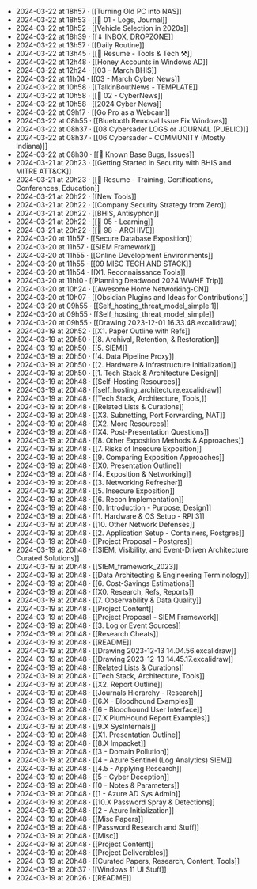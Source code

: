 - 2024-03-22 at 18h57 · [[Turning Old PC into NAS]]
- 2024-03-22 at 18h53 · [[📁 01 - Logs, Journal]]
- 2024-03-22 at 18h52 · [[Vehicle Selection in 2020s]]
- 2024-03-22 at 18h39 · [[⬇ INBOX, DROPZONE]]
- 2024-03-22 at 13h57 · [[Daily Routine]]
- 2024-03-22 at 13h45 · [[📄 Resume - Tools & Tech ⚒️]]
- 2024-03-22 at 12h48 · [[Honey Accounts in Windows AD]]
- 2024-03-22 at 12h24 · [[03 - March BHIS]]
- 2024-03-22 at 11h04 · [[03 - March Cyber News]]
- 2024-03-22 at 10h58 · [[TalkinBoutNews - TEMPLATE]]
- 2024-03-22 at 10h58 · [[📁 02 - CyberNews]]
- 2024-03-22 at 10h58 · [[2024 Cyber News]]
- 2024-03-22 at 09h17 · [[Go Pro as a Webcam]]
- 2024-03-22 at 08h55 · [[Bluetooth Removal Issue Fix Windows]]
- 2024-03-22 at 08h37 · [[08 Cybersader LOGS or JOURNAL (PUBLIC)]]
- 2024-03-22 at 08h37 · [[06 Cybersader - COMMUNITY (Mostly Indiana)]]
- 2024-03-22 at 08h30 · [[🐛 Known Base Bugs, Issues]]
- 2024-03-21 at 20h23 · [[Getting Started in Security with BHIS and MITRE ATT&CK]]
- 2024-03-21 at 20h23 · [[📄 Resume - Training, Certifications, Conferences, Education]]
- 2024-03-21 at 20h22 · [[New Tools]]
- 2024-03-21 at 20h22 · [[Company Security Strategy from Zero]]
- 2024-03-21 at 20h22 · [[BHIS, Antisyphon]]
- 2024-03-21 at 20h22 · [[📁 05 - Learning]]
- 2024-03-21 at 20h22 · [[📁 98 - ARCHIVE]]
- 2024-03-20 at 11h57 · [[Secure Database Exposition]]
- 2024-03-20 at 11h57 · [[SIEM Framework]]
- 2024-03-20 at 11h55 · [[Online Development Environments]]
- 2024-03-20 at 11h55 · [[09 MISC TECH AND STACK]]
- 2024-03-20 at 11h54 · [[X1. Reconnaissance Tools]]
- 2024-03-20 at 11h10 · [[Planning Deadwood 2024 WWHF Trip]]
- 2024-03-20 at 10h24 · [[Awesome Home Networking-CN]]
- 2024-03-20 at 10h07 · [[Obsidian Plugins and Ideas for Contributions]]
- 2024-03-20 at 09h55 · [[Self_hosting_threat_model_simple 1]]
- 2024-03-20 at 09h55 · [[Self_hosting_threat_model_simple]]
- 2024-03-20 at 09h55 · [[Drawing 2023-12-01 16.33.48.excalidraw]]
- 2024-03-19 at 20h52 · [[X1. Paper Outline with Refs]]
- 2024-03-19 at 20h50 · [[8. Archival, Retention, & Restoration]]
- 2024-03-19 at 20h50 · [[5. SIEM]]
- 2024-03-19 at 20h50 · [[4. Data Pipeline Proxy]]
- 2024-03-19 at 20h50 · [[2. Hardware & Infrastructure Initialization]]
- 2024-03-19 at 20h50 · [[1. Tech Stack & Architecture Design]]
- 2024-03-19 at 20h48 · [[Self-Hosting Resources]]
- 2024-03-19 at 20h48 · [[self_hosting_architecture.excalidraw]]
- 2024-03-19 at 20h48 · [[Tech Stack, Architecture, Tools,]]
- 2024-03-19 at 20h48 · [[Related Lists & Curations]]
- 2024-03-19 at 20h48 · [[X3. Subnetting, Port Forwarding, NAT]]
- 2024-03-19 at 20h48 · [[X2. More Resources]]
- 2024-03-19 at 20h48 · [[X4. Post-Presentation Questions]]
- 2024-03-19 at 20h48 · [[8. Other Exposition Methods & Approaches]]
- 2024-03-19 at 20h48 · [[7. Risks of Insecure Exposition]]
- 2024-03-19 at 20h48 · [[9. Comparing Exposition Approaches]]
- 2024-03-19 at 20h48 · [[X0. Presentation Outline]]
- 2024-03-19 at 20h48 · [[4. Exposition & Networking]]
- 2024-03-19 at 20h48 · [[3. Networking Refresher]]
- 2024-03-19 at 20h48 · [[5. Insecure Exposition]]
- 2024-03-19 at 20h48 · [[6. Recon Implementation]]
- 2024-03-19 at 20h48 · [[0. Introduction - Purpose, Design]]
- 2024-03-19 at 20h48 · [[1. Hardware & OS Setup - RPI 3]]
- 2024-03-19 at 20h48 · [[10. Other Network Defenses]]
- 2024-03-19 at 20h48 · [[2. Application Setup - Containers, Postgres]]
- 2024-03-19 at 20h48 · [[Project Proposal - Postgres]]
- 2024-03-19 at 20h48 · [[SIEM, Visibility, and Event-Driven Architecture Curated Solutions]]
- 2024-03-19 at 20h48 · [[SIEM_framework_2023]]
- 2024-03-19 at 20h48 · [[Data Architecting & Engineering Terminology]]
- 2024-03-19 at 20h48 · [[6. Cost-Savings Estimations]]
- 2024-03-19 at 20h48 · [[X0. Research, Refs, Reports]]
- 2024-03-19 at 20h48 · [[7. Observability & Data Quality]]
- 2024-03-19 at 20h48 · [[Project Content]]
- 2024-03-19 at 20h48 · [[Project Proposal - SIEM Framework]]
- 2024-03-19 at 20h48 · [[3. Log or Event Sources]]
- 2024-03-19 at 20h48 · [[Research Cheats]]
- 2024-03-19 at 20h48 · [[README]]
- 2024-03-19 at 20h48 · [[Drawing 2023-12-13 14.04.56.excalidraw]]
- 2024-03-19 at 20h48 · [[Drawing 2023-12-13 14.45.17.excalidraw]]
- 2024-03-19 at 20h48 · [[Related Lists & Curations]]
- 2024-03-19 at 20h48 · [[Tech Stack, Architecture, Tools]]
- 2024-03-19 at 20h48 · [[X2. Report Outline]]
- 2024-03-19 at 20h48 · [[Journals Hierarchy - Research]]
- 2024-03-19 at 20h48 · [[6.X - Bloodhound Examples]]
- 2024-03-19 at 20h48 · [[6 - Bloodhound User Interface]]
- 2024-03-19 at 20h48 · [[7.X PlumHound Report Examples]]
- 2024-03-19 at 20h48 · [[9.X SysInternals]]
- 2024-03-19 at 20h48 · [[X1. Presentation Outline]]
- 2024-03-19 at 20h48 · [[8.X Impacket]]
- 2024-03-19 at 20h48 · [[3 - Domain Pollution]]
- 2024-03-19 at 20h48 · [[4 - Azure Sentinel (Log Analytics) SIEM]]
- 2024-03-19 at 20h48 · [[4.5 - Applying Research]]
- 2024-03-19 at 20h48 · [[5 - Cyber Deception]]
- 2024-03-19 at 20h48 · [[0 - Notes & Parameters]]
- 2024-03-19 at 20h48 · [[1 - Azure AD Sys Admin]]
- 2024-03-19 at 20h48 · [[10.X Password Spray & Detections]]
- 2024-03-19 at 20h48 · [[2 - Azure Initialization]]
- 2024-03-19 at 20h48 · [[Misc Papers]]
- 2024-03-19 at 20h48 · [[Password Research and Stuff]]
- 2024-03-19 at 20h48 · [[Misc]]
- 2024-03-19 at 20h48 · [[Project Content]]
- 2024-03-19 at 20h48 · [[Project Deliverables]]
- 2024-03-19 at 20h48 · [[Curated Papers, Research, Content, Tools]]
- 2024-03-19 at 20h37 · [[Windows 11 UI Stuff]]
- 2024-03-19 at 20h26 · [[README]]
